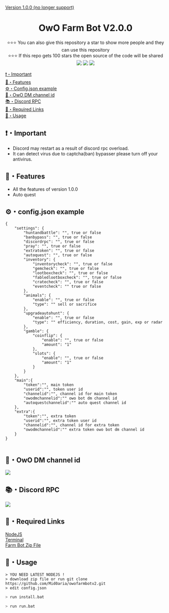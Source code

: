 [Version 1.0.0 (no longer support)](https://github.com/mid0aria/owofarmbot)<br>

<h1 align="center">OwO Farm Bot V2.0.0</h1>
<p align="center">
⭐⭐⭐ You can also give this repository a star to show more people and they can use this repository<br>
⭐⭐⭐ If this repo gets 100 stars the open source of the code will be shared<br>
    <a href="https://github.com/Mid0aria/owofarmbotv2"><img src="https://hits.sh/github.com/Mid0aria/owofarmbotv2.svg?view=today-total&label=Repo%20Today/Total%20Views&color=770ca1&labelColor=007ec6"/></a>
    <a href="https://github.com/Mid0aria/owofarmbotv2"><img src="https://img.shields.io/github/last-commit/mid0aria/owofarmbotv2" /></a>
<a href="https://github.com/Mid0aria/owofarmbotv2/stargazers"><img src="https://img.shields.io/github/stars/Mid0aria/owofarmbotv2" /></a>

</p>

[❗・Important](#important)<br>
[👑・Features](#features)<br>
[⚙・Config.json example](#configjson-example)<br>
[📍・OwO DM channel id](#owo-dm-channel-id)<br>
[📚・Discord RPC](#discord-rpc)<br>
[🔗・Required Links](#required-links)<br>
[🎈・Usage](#usage)<br>

## ❗・Important

-   Discord may restart as a result of discord rpc overload.
-   It can detect virus due to captcha(ban) bypasser please turn off your antivirus.

## 👑・Features

-   All the features of version 1.0.0
-   Auto quest

## ⚙・config.json example

```
{
    "settings": {
        "huntandbattle": "", true or false
        "banbypass": "", true or false
        "discordrpc": "", true or false
        "pray": "", true or false
        "extratoken": "", true or false
        "autoquest": "", true or false
        "inventory": {
            "inventorycheck": "", true or false
            "gemcheck": "", true or false
            "lootboxcheck": "", true or false
            "fabledlootboxcheck": "", true or false
            "cratecheck": "", true or false
            "eventcheck": "" true or false
        },
        "animals": {
            "enable": "", true or false
            "type": "" sell or sacrifice
        },
        "upgradeautohunt": {
            "enable": "", true or false
            "type": "" efficiency, duration, cost, gain, exp or radar
        },
        "gamble": {
            "coinflip": {
                "enable": "", true or false
                "amount": "1"
            },
            "slots": {
                "enable": "", true or false
                "amount": "1"
            }
        }
    },
    "main":{
        "token":"", main token
        "userid":"", token user id
        "channelid":"", channel id for main token
        "owodmchannelid":"" owo bot dm channel id
        "autoquestchannelid":"" auto quest channel id
    },
    "extra":{
        "token":"", extra token
        "userid":"", extra token user id
        "channelid":"", channel id for extra token
        "owodmchannelid":"" extra token owo bot dm channel id
    }
}


```

## 📍・OwO DM channel id

![](https://raw.githubusercontent.com/Mid0aria/owofarmbot/main/images/owochannelid.jpg)

## 📚・Discord RPC

![](https://raw.githubusercontent.com/Mid0aria/owofarmbot/main/images/rpc.jpg)

## 🔗・Required Links

[NodeJS](https://nodejs.org/en/)<br>
[Terminal](https://apps.microsoft.com/store/detail/windows-terminal/9N0DX20HK701)<br>
[Farm Bot Zip File](https://github.com/Mid0aria/owofarmbotv2/archive/refs/heads/main.zip)

## 🎈・Usage

```
> YOU NEED LATEST NODEJS !
> download zip file or run git clone https://github.com/Mid0aria/owofarmbotv2.git
> edit config.json
```

```bash
> run install.bat
```

```bash
> run run.bat
```
